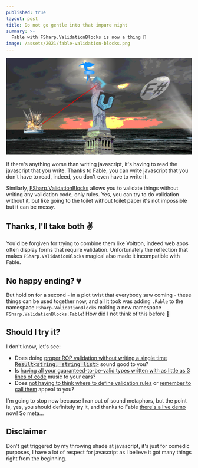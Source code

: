 ```yaml
---
published: true
layout: post
title: Do not go gentle into that impure night
summary: >-
  Fable with FSharp.ValidationBlocks is now a thing 💙
image: /assets/2021/fable-validation-blocks.png
---
```


![splash](/assets/2021/fable-validation-blocks.png)

If there's anything worse than writing javascript, it's having to read the javascript that you write. Thanks to [Fable](https://fable.io), you can write javascript that you don't have to read, indeed, you don't even have to write it.

Similarly, [FSharp.ValidationBlocks](https://github.com/lfr/FSharp.ValidationBlocks) allows you to validate things without writing any validation code, only rules. Yes, you can try to do validation without it, but like going to the toilet without toilet paper it's not impossible but it can be messy.

## Thanks, I'll take both ✌

You'd be forgiven for trying to combine them like Voltron, indeed web apps often display forms that require validation. Unfortunately the reflection that makes `FSharp.ValidationBlocks` magical also made it incompatible with Fable.

## No happy ending? 💔

But hold on for a second - in a plot twist that everybody saw coming - these things can be used together now, and all it took was adding `.Fable` to the namespace `FSharp.ValidationBlocks` making a new namespace `FSharp.ValidationBlocks.Fable`! How did I not think of this before 🤔

## Should I try it?

I don't know, let's see:

* Does doing <u>proper [ROP](https://fsharpforfunandprofit.com/rop/) validation without writing a single time <span style="font-family: monospace; background: #eee">Result<string, string list></span></u> sound good to you?
* Is <u>having all your guaranteed-to-be-valid types written with as little as 3 lines of code</u> music to your ears?
* Does <u>not having to think where to define validation rules</u> or <u>remember to call them</u> appeal to you?

I'm going to stop now because I ran out of sound metaphors, but the point is, yes, you should definitely try it, and thanks to Fable [there's a live demo](https://impure.fun/FSharp.ValidationBlocks/demo/) now! So meta…

## Disclaimer

Don't get triggered by my throwing shade at javascript, it's just for comedic purposes, I have a lot of respect for javascript as I believe it got many things right from the beginning.